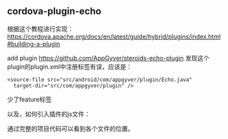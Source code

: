 cordova-plugin-echo
-------------------

根据这个教程进行实现：
https://cordova.apache.org/docs/en/latest/guide/hybrid/plugins/index.html#building-a-plugin

add plugin https://github.com/AppGyver/steroids-echo-plugin
发现这个plugin的plugin.xml中注册标签有误，应该是：
  <!-- android -->
  <platform name="android">
      <config-file target="res/xml/config.xml" parent="/*">
      <feature name="Echo">
        <param name="android-package" value="com.appgyver.plugin.Echo"/>
        <param name="onload" value="true" />
      </feature>
    </config-file>

    <source-file src="src/android/com/appgyver/plugin/Echo.java"
      target-dir="src/com/appgyver/plugin" />
  </platform>

少了feature标签

以及，如何引入插件的js文件：
<script type="text/javascript" src="js/index.js"></script>
<script src="plugins/com.appgyver/plugin.Echo/www/EchoPlugin.js"></script>

通过完整的项目代码可以看到各个文件的位置。